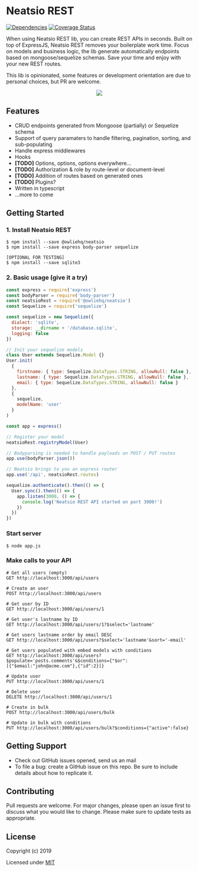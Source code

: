 # Neatsio REST

[![Dependencies](https://david-dm.org/owliehq/neatsio/status.svg?path=packages/rest)](https://david-dm.org/owliehq/neatsio?path=packages/rest) [![Coverage Status](https://coveralls.io/repos/github/neatsio/rest/badge.svg?branch=master)](https://coveralls.io/github/neatsio/rest?branch=master)

When using Neatsio REST lib, you can create REST APIs in seconds. Built on top of ExpressJS, Neatsio REST removes your boilerplate work time. Focus on models and business logic, the lib generate automatically endpoints based on mongoose/sequelize schemas. Save your time and enjoy with your new REST routes.

This lib is opinionated, some features or development orientation are due to personal choices, but PR are welcome.

<p align="center">
  <img src="https://i.imgur.com/UomzozV.png">
</p>

## Features

- CRUD endpoints generated from Mongoose (partially) or Sequelize schema
- Support of query paramaters to handle filtering, pagination, sorting, and sub-populating
- Handle express middlewares
- Hooks
- **[TODO]** Options, options, options everywhere...
- **[TODO]** Authorization & role by route-level or document-level
- **[TODO]** Addition of routes based on generated ones
- **[TODO]** Plugins?
- Written in typescript
- ...more to come

## Getting Started

### 1. Install Neatsio REST

```
$ npm install --save @owliehq/neatsio
$ npm install --save express body-parser sequelize

[OPTIONAL FOR TESTING]
$ npm install --save sqlite3
```

### 2. Basic usage (give it a try)

```js
const express = require('express')
const bodyParser = require('body-parser')
const neatsioRest = require('@owliehq/neatsio')
const Sequelize = require('sequelize')

const sequelize = new Sequelize({
  dialect: 'sqlite',
  storage: __dirname + '/database.sqlite',
  logging: false
})

// Init your sequelize models
class User extends Sequelize.Model {}
User.init(
  {
    firstname: { type: Sequelize.DataTypes.STRING, allowNull: false },
    lastname: { type: Sequelize.DataTypes.STRING, allowNull: false },
    email: { type: Sequelize.DataTypes.STRING, allowNull: false }
  },
  {
    sequelize,
    modelName: 'user'
  }
)

const app = express()

// Register your model
neatsioRest.registryModel(User)

// Bodyparsing is needed to handle payloads on POST / PUT routes
app.use(bodyParser.json())

// Neatsio brings to you an express router
app.use('/api', neatsioRest.routes)

sequelize.authenticate().then(() => {
  User.sync().then(() => {
    app.listen(3000, () => {
      console.log('Neatsio REST API started on port 3000!')
    })
  })
})
```

### Start server

```
$ node app.js
```

### Make calls to your API

```
# Get all users (empty)
GET http://localhost:3000/api/users

# Create an user
POST http://localhost:3000/api/users

# Get user by ID
GET http://localhost:3000/api/users/1

# Get user's lastname by ID
GET http://localhost:3000/api/users/1?$select='lastname'

# Get users lastname order by email DESC
GET http://localhost:3000/api/users?$select='lastname'&sort='-email'

# Get users populated with embed models with conditions
GET http://localhost:3000/api/users?$populate='posts.comments'&$conditions={"$or":[{"$email:"john@acme.com"},{"id":2}]}

# Update user
PUT http://localhost:3000/api/users/1

# Delete user
DELETE http://localhost:3000/api/users/1

# Create in bulk
POST http://localhost:3000/api/users/bulk

# Update in bulk with conditions
PUT http://localhost:3000/api/users/bulk?$conditions={"active":false}
```

## Getting Support

- Check out GitHub issues opened, send us an mail
- To file a bug: create a GitHub issue on this repo. Be sure to include details about how to replicate it.

## Contributing

Pull requests are welcome. For major changes, please open an issue first to discuss what you would like to change.
Please make sure to update tests as appropriate.

## License

Copyright (c) 2019

Licensed under [MIT](https://choosealicense.com/licenses/mit/)

